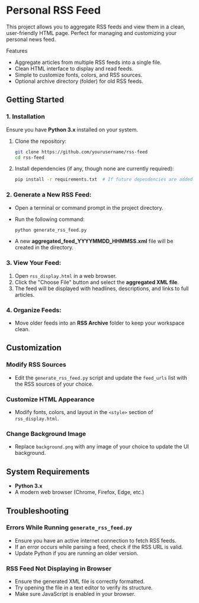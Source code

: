 # Personal RSS Feed
This project allows you to aggregate RSS feeds and view them in a clean, user-friendly HTML page. Perfect for managing and customizing your personal news feed.

Features
- Aggregate articles from multiple RSS feeds into a single file.
- Clean HTML interface to display and read feeds.
- Simple to customize fonts, colors, and RSS sources.
- Optional archive directory (folder) for old RSS feeds.

## Getting Started

### 1. Installation
Ensure you have **Python 3.x** installed on your system.

1. Clone the repository:
   ```sh
   git clone https://github.com/yourusername/rss-feed
   cd rss-feed
   ```
2. Install dependencies (if any, though none are currently required):
   ```sh
   pip install -r requirements.txt  # If future dependencies are added
   ```

### 2. Generate a New RSS Feed:

- Open a terminal or command prompt in the project directory.
- Run the following command:

   ```sh
   python generate_rss_feed.py
   ```

- A new **aggregated_feed_YYYYMMDD_HHMMSS.xml** file will be created in the directory.

### 3. View Your Feed:

1. Open `rss_display.html` in a web browser.
2. Click the "Choose File" button and select the **aggregated XML file**.
3. The feed will be displayed with headlines, descriptions, and links to full articles.

### 4. Organize Feeds:

- Move older feeds into an **RSS Archive** folder to keep your workspace clean.

## Customization

### Modify RSS Sources
- Edit the `generate_rss_feed.py` script and update the `feed_urls` list with the RSS sources of your choice.

### Customize HTML Appearance
- Modify fonts, colors, and layout in the `<style>` section of `rss_display.html`.

### Change Background Image
- Replace `background.png` with any image of your choice to update the UI background.

## System Requirements
- **Python 3.x**
- A modern web browser (Chrome, Firefox, Edge, etc.)

## Troubleshooting

### Errors While Running `generate_rss_feed.py`
- Ensure you have an active internet connection to fetch RSS feeds.
- If an error occurs while parsing a feed, check if the RSS URL is valid.
- Update Python if you are running an older version.

### RSS Feed Not Displaying in Browser
- Ensure the generated XML file is correctly formatted.
- Try opening the file in a text editor to verify its structure.
- Make sure JavaScript is enabled in your browser.


